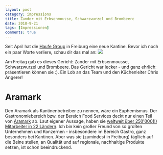 ```yaml
---
layout: post
category: impressions
title: Zander mit Erbsenmousse, Schwarzwurzel und Brombeere
date: 2018-9-21
tags: [Impressionen]
comments: true
---
```


Seit April hat die [Haufe Group](https://www.haufe.com) in Freiburg eine neue Kantine. Bevor ich noch ein paar Worte verliere, schau dir das mal an:
<img class="image fit" src="{{site.baseurl}}/images/2018-09-21-Aramark-Zander-mit-Erbsenmousse-Schwarzwurzel-und-Brombeere/zander.jpg">

Am Freitag gab es dieses Gericht: Zander mit Erbsenmousse, Schwarzwurzel und Brombeere. Das Gericht war lecker - und ganz ehrlich: präsentieren können sie :). Ein Lob an das Team und den Küchenleiter Chris Angerer!

# Aramark
Den Aramark als Kantinenbetreiber zu nennen, wäre ein Euphemismus. Der Gastronomiebereich bzw. der Bereich Food Services deckt nur einen Teil von [Aramark](https://www.aramark.de) ab. Laut eigener Aussage, haben sie [weltweit über 250'000(!) Mitarbeiter in 22 Ländern](https://de.wikipedia.org/wiki/Aramark). Ich bin kein großer Freund von so großen Unternehmen und Konzernen - insbesondere im Bereich Gastro, ganz besonders bei Kantinen. Aber was sie (zumindest in Freiburg) tägllich auf die Beine stellen, an Qualität und auf regionale, nachhaltige Produkte setzen, ist schon beeindruckend.